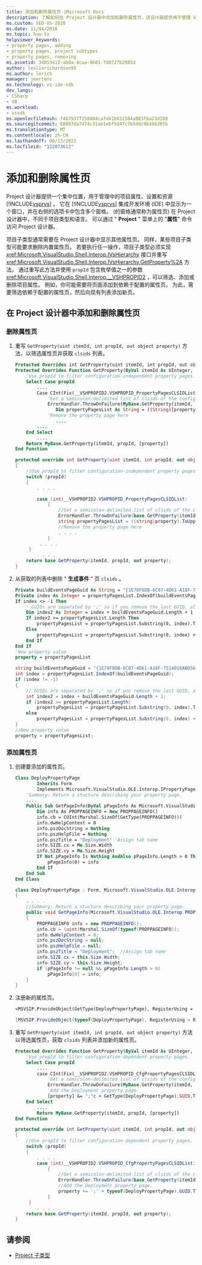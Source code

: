 ```yaml
---
title: 添加和删除属性页 |Microsoft Docs
description: 了解如何在 Project 设计器中添加和删除属性页，该设计器提供用于管理 Visual Studio 中项目属性的集中位置。
ms.custom: SEO-VS-2020
ms.date: 11/04/2016
ms.topic: how-to
helpviewer_keywords:
- property pages, adding
- property pages, project subtypes
- property pages, removing
ms.assetid: 34853412-ab8a-4caa-9601-7d0727b2985d
author: leslierichardson95
ms.author: lerich
manager: jmartens
ms.technology: vs-ide-sdk
dev_langs:
- CSharp
- VB
ms.workload:
- vssdk
ms.openlocfilehash: f4b79377258084cafd41b031504a983f6a23d109
ms.sourcegitcommit: 68897da7d74c31ae1ebf5d47c7b5ddc9b108265b
ms.translationtype: MT
ms.contentlocale: zh-CN
ms.lasthandoff: 08/13/2021
ms.locfileid: "122073612"
---
```

# <a name="add-and-remove-property-pages"></a>添加和删除属性页

Project 设计器提供一个集中位置，用于管理中的项目属性、设置和资源 [!INCLUDE[vsprvs](../code-quality/includes/vsprvs_md.md)] 。 它在 [!INCLUDE[vsprvs](../code-quality/includes/vsprvs_md.md)] 集成开发环境 (IDE) 中显示为一个窗口，并在右侧的选项卡中包含多个窗格。  (的窗格通常称为属性页) 在 Project 设计器中，不同于项目类型和语言。 可以通过 " **Project** " 菜单上的 "**属性**" 命令访问 Project 设计器。

项目子类型通常需要在 Project 设计器中显示其他属性页。 同样，某些项目子类型可能要求删除内置属性页。 若要执行任一操作，项目子类型必须实现 <xref:Microsoft.VisualStudio.Shell.Interop.IVsHierarchy> 接口并重写 <xref:Microsoft.VisualStudio.Shell.Interop.IVsHierarchy.GetProperty%2A> 方法。 通过重写此方法并使用 `propId` 包含枚举值之一的参数 <xref:Microsoft.VisualStudio.Shell.Interop.__VSHPROPID2> ，可以筛选、添加或删除项目属性。 例如，你可能需要将页面添加到依赖于配置的属性页。 为此，需要筛选依赖于配置的属性页，然后向现有列表添加新页。

## <a name="add-and-remove-property-pages-in-project-designer"></a>在 Project 设计器中添加和删除属性页

### <a name="remove-a-property-page"></a>删除属性页

1. 重写 `GetProperty(uint itemId, int propId, out object property)` 方法，以筛选属性页并获取 `clsids` 列表。

    ```vb
    Protected Overrides int GetProperty(uint itemId, int propId, out object property)
    Protected Overrides Function GetProperty(ByVal itemId As UInteger, ByVal propId As Integer, ByRef [property] As Object) As Integer
        'Use propId to filter configuration-independent property pages.
        Select Case propId
            ....
            Case CInt(Fix(__VSHPROPID2.VSHPROPID_PropertyPagesCLSIDList))
                'Get a semicolon-delimited list of clsids of the configuration-independent property pages
                ErrorHandler.ThrowOnFailure(MyBase.GetProperty(itemId, propId, [property]))
                   Dim propertyPagesList As String = ((String)[property]).ToUpper(CultureInfo.InvariantCulture)
                'Remove the property page here
                   ....
            ....
        End Select
            ....
        Return MyBase.GetProperty(itemId, propId, [property])
    End Function

    ```

    ```csharp
    protected override int GetProperty(uint itemId, int propId, out object property)
    {
        //Use propId to filter configuration-independent property pages.
        switch (propId)
        {
            . . . .

            case (int)__VSHPROPID2.VSHPROPID_PropertyPagesCLSIDList:
                {
                    //Get a semicolon-delimited list of clsids of the configuration-independent property pages
                    ErrorHandler.ThrowOnFailure(base.GetProperty(itemId, propId, out property));
                    string propertyPagesList = ((string)property).ToUpper(CultureInfo.InvariantCulture);
                    //Remove the property page here
                    . . . .
                }
             . . . .
         }
            . . . .
        return base.GetProperty(itemId, propId, out property);
    }
    ```

2. 从获取的列表中删除 " **生成事件** " 页 `clsids` 。

    ```vb
    Private buildEventsPageGuid As String = "{1E78F8DB-6C07-4D61-A18F-7514010ABD56}"
    Private index As Integer = propertyPagesList.IndexOf(buildEventsPageGuid)
    If index <> -1 Then
        ' GUIDs are separated by ';' so if you remove the last GUID, also remove the last ';'
        Dim index2 As Integer = index + buildEventsPageGuid.Length + 1
        If index2 >= propertyPagesList.Length Then
            propertyPagesList = propertyPagesList.Substring(0, index).TrimEnd(";"c)
        Else
            propertyPagesList = propertyPagesList.Substring(0, index) + propertyPagesList.Substring(index2)
        End If
    End If
    'New property value
    property = propertyPagesList
    ```

    ```csharp
    string buildEventsPageGuid = "{1E78F8DB-6C07-4D61-A18F-7514010ABD56}";
    int index = propertyPagesList.IndexOf(buildEventsPageGuid);
    if (index != -1)
    {
        // GUIDs are separated by ';' so if you remove the last GUID, also remove the last ';'
        int index2 = index + buildEventsPageGuid.Length + 1;
        if (index2 >= propertyPagesList.Length)
            propertyPagesList = propertyPagesList.Substring(0, index).TrimEnd(';');
        else
            propertyPagesList = propertyPagesList.Substring(0, index) + propertyPagesList.Substring(index2);
    }
    //New property value
    property = propertyPagesList;
    ```

### <a name="add-a-property-page"></a>添加属性页

1. 创建要添加的属性页。

    ```vb
    Class DeployPropertyPage
            Inherits Form
            Implements Microsoft.VisualStudio.OLE.Interop.IPropertyPage
        'Summary: Return a stucture describing your property page.
        ....
        Public Sub GetPageInfo(ByVal pPageInfo As Microsoft.VisualStudio.OLE.Interop.PROPPAGEINFO())
            Dim info As PROPPAGEINFO = New PROPPAGEINFO()
            info.cb = CUInt(Marshal.SizeOf(GetType(PROPPAGEINFO)))
            info.dwHelpContext = 0
            info.pszDocString = Nothing
            info.pszHelpFile = Nothing
            info.pszTitle = "Deployment" 'Assign tab name
            info.SIZE.cx = Me.Size.Width
            info.SIZE.cy = Me.Size.Height
            If Not pPageInfo Is Nothing AndAlso pPageInfo.Length > 0 Then
                pPageInfo(0) = info
            End If
        End Sub
    End Class
    ```

    ```csharp
    class DeployPropertyPage : Form, Microsoft.VisualStudio.OLE.Interop.IPropertyPage
    {
        . . . .
        //Summary: Return a stucture describing your property page.
        public void GetPageInfo(Microsoft.VisualStudio.OLE.Interop.PROPPAGEINFO[] pPageInfo)
        {
            PROPPAGEINFO info = new PROPPAGEINFO();
            info.cb = (uint)Marshal.SizeOf(typeof(PROPPAGEINFO));
            info.dwHelpContext = 0;
            info.pszDocString = null;
            info.pszHelpFile = null;
            info.pszTitle = "Deployment";  //Assign tab name
            info.SIZE.cx = this.Size.Width;
            info.SIZE.cy = this.Size.Height;
            if (pPageInfo != null && pPageInfo.Length > 0)
                pPageInfo[0] = info;
        }
    }
    ```

2. 注册新的属性页。

    ```vb
    <MSVSIP.ProvideObject(GetType(DeployPropertyPage), RegisterUsing = RegistrationMethod.CodeBase)>
    ```

    ```csharp
    [MSVSIP.ProvideObject(typeof(DeployPropertyPage), RegisterUsing = RegistrationMethod.CodeBase)]
    ```

3. 重写 `GetProperty(uint itemId, int propId, out object property)` 方法以筛选属性页，获取 `clsids` 列表并添加新的属性页。

    ```vb
    Protected Overrides Function GetProperty(ByVal itemId As UInteger, ByVal propId As Integer, ByRef [property] As Object) As Integer
        'Use propId to filter configuration-dependent property pages.
        Select Case propId
            ....
            case CInt(Fix(__VSHPROPID2.VSHPROPID_CfgPropertyPagesCLSIDList)):
                'Get a semicolon-delimited list of clsids of the configuration-dependent property pages.
                ErrorHandler.ThrowOnFailure(MyBase.GetProperty(itemId, propId, [property]))
                'Add the Deployment property page.
                [property] &= ";"c + GetType(DeployPropertyPage).GUID.ToString("B")
        End Select
            ....
            Return MyBase.GetProperty(itemId, propId, [property])
    End Function
    ```

    ```csharp
    protected override int GetProperty(uint itemId, int propId, out object property)
    {
        //Use propId to filter configuration-dependent property pages.
        switch (propId)
        {
            . . . .
            case (int)__VSHPROPID2.VSHPROPID_CfgPropertyPagesCLSIDList:
                {
                    //Get a semicolon-delimited list of clsids of the configuration-dependent property pages.
                    ErrorHandler.ThrowOnFailure(base.GetProperty(itemId, propId, out property));
                    //Add the Deployment property page.
                    property += ';' + typeof(DeployPropertyPage).GUID.ToString("B");
                }
         }
            . . . .
        return base.GetProperty(itemId, propId, out property);
    }
    ```

## <a name="see-also"></a>请参阅

- [Project 子类型](../extensibility/internals/project-subtypes.md)
